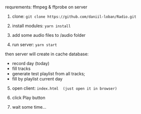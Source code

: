 requrements:
 ffmpeg & ffprobe on server

1. clone:
```git clone https://github.com/daniil-loban/Radio.git```

2. install modules:
```yarn install```

3. add some audio files to /audio folder

4. run server:
```yarn start```

then server will create in cache database:
 - record day (today)
 - fill tracks
 - generate test playlist from all tracks;
 - fill by playlist current day

5. open client:
```index.html  (just open it in browser)```

6. click Play button

7. wait some time...